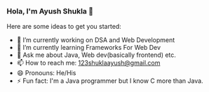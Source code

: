 ### Hola, I'm Ayush Shukla 👋

Here are some ideas to get you started:

- 🔭 I’m currently working on DSA and Web Development
- 🌱 I’m currently learning Frameworks For Web Dev
- 💬 Ask me about Java, Web dev(basically frontend) etc.
- 📫 How to reach me: 123shuklaayush@gmail.com
- 😄 Pronouns: He/His
- ⚡ Fun fact: I'm a Java programmer but I know C more than Java.

